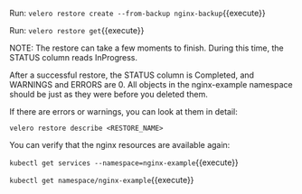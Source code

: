 Run: `velero restore create --from-backup nginx-backup`{{execute}}

Run: `velero restore get`{{execute}}

NOTE: The restore can take a few moments to finish. During this time, the STATUS column reads InProgress.

After a successful restore, the STATUS column is Completed, and WARNINGS and ERRORS are 0. All objects in the nginx-example namespace should be just as they were before you deleted them.

If there are errors or warnings, you can look at them in detail:

`velero restore describe <RESTORE_NAME>`

You can verify that the nginx resources are available again:

`kubectl get services --namespace=nginx-example`{{execute}}

`kubectl get namespace/nginx-example`{{execute}}
